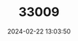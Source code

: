 ---
title: "33009"
category: "Dipterocarpus bourdillonii"
draft: false
date: 2024-02-22 13:03:50
languages:
  Malayalam: ["Carattannili", "Kalpayin", "Karannili", "Chiratta-anjili"]
  Tamil: ["Karanjili"]
---